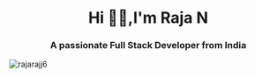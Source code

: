 <h1 align="center">Hi 🙋‍♂️,I'm Raja N</h1>
<h3 align="center">A passionate Full Stack Developer from India</h3>
<p align="left"> <img src="https://komarev.com/ghpvc/?username=rajarajj7&label=Profile%20views&color=0e75b6&style=flat" alt="rajarajj6" /> </p>








